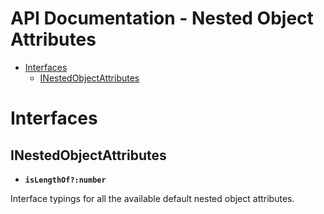 <h1>API Documentation - Nested Object Attributes</h1>

- [Interfaces](#interfaces)
  - [INestedObjectAttributes](#inestedobjectattributes)


# Interfaces


## INestedObjectAttributes

* __```isLengthOf?:number```__

Interface typings for all the available default nested object attributes.